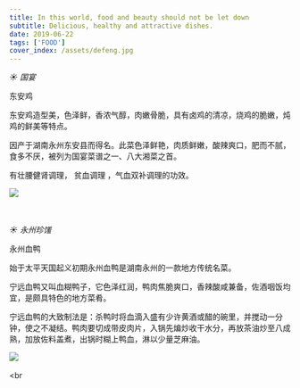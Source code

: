 ```yaml
---
title: In this world, food and beauty should not be let down
subtitle: Delicious, healthy and attractive dishes.
date: 2019-06-22
tags: ['FOOD']
cover_index: /assets/defeng.jpg
---
```


*☀ 国宴*

东安鸡

东安鸡造型美，色泽鲜，香浓气醇，肉嫩骨脆，具有卤鸡的清凉，烧鸡的脆嫩，炖鸡的鲜美等特点。

因产于湖南永州东安县而得名。此菜色泽鲜艳，肉质鲜嫩，酸辣爽口，肥而不腻，食多不厌，被列为国宴菜谱之一、八大湘菜之首。

有壮腰健肾调理， 贫血调理 ，气血双补调理的功效。

<img src="/assets/de4.jpg">  <br>  
<br>

*☀ 永州珍馐*

永州血鸭

始于太平天国起义初期永州血鸭是湖南永州的一款地方传统名菜。

宁远血鸭又叫血糊鸭子，它色泽红润，鸭肉焦脆爽口，香辣酸咸兼备，佐酒咽饭均宜，是颇具特色的地方菜肴。

宁远血鸭的大致制法是：杀鸭时将血滴入盛有少许黄酒或醋的碗里，并搅动一分钟，使之不凝结。鸭肉要切成带皮肉片，入锅先煸炒收干水分，再放茶油炒至八成熟，加放佐料盖煮，出锅时糊上鸭血，淋以少量芝麻油。

<img src="/assets/de3.jpg">  <br>  
<br